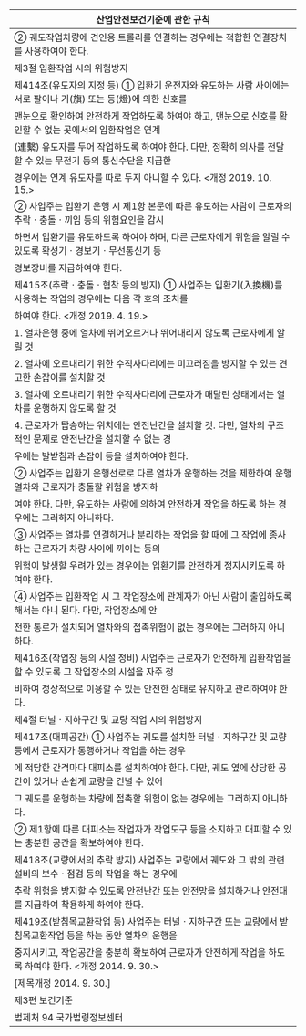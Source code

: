 | 산업안전보건기준에 관한 규칙 |
| --- |
| ② 궤도작업차량에 견인용 트롤리를 연결하는 경우에는 적합한 연결장치를 사용하여야 한다. |
| 제3절 입환작업 시의 위험방지 |
| 제414조(유도자의 지정 등) ① 입환기 운전자와 유도하는 사람 사이에는 서로 팔이나 기(旗) 또는 등(燈)에 의한 신호를 |
| 맨눈으로 확인하여 안전하게 작업하도록 하여야 하고, 맨눈으로 신호를 확인할 수 없는 곳에서의 입환작업은 연계 |
| (連繫) 유도자를 두어 작업하도록 하여야 한다. 다만, 정확히 의사를 전달할 수 있는 무전기 등의 통신수단을 지급한 |
| 경우에는 연계 유도자를 따로 두지 아니할 수 있다. <개정 2019. 10. 15.> |
| ② 사업주는 입환기 운행 시 제1항 본문에 따른 유도하는 사람이 근로자의 추락ㆍ충돌ㆍ끼임 등의 위험요인을 감시 |
| 하면서 입환기를 유도하도록 하여야 하며, 다른 근로자에게 위험을 알릴 수 있도록 확성기ㆍ경보기ㆍ무선통신기 등 |
| 경보장비를 지급하여야 한다. |
| 제415조(추락ㆍ충돌ㆍ협착 등의 방지) ① 사업주는 입환기(入換機)를 사용하는 작업의 경우에는 다음 각 호의 조치를 |
| 하여야 한다. <개정 2019. 4. 19.> |
| 1. 열차운행 중에 열차에 뛰어오르거나 뛰어내리지 않도록 근로자에게 알릴 것 |
| 2. 열차에 오르내리기 위한 수직사다리에는 미끄러짐을 방지할 수 있는 견고한 손잡이를 설치할 것 |
| 3. 열차에 오르내리기 위한 수직사다리에 근로자가 매달린 상태에서는 열차를 운행하지 않도록 할 것 |
| 4. 근로자가 탑승하는 위치에는 안전난간을 설치할 것. 다만, 열차의 구조적인 문제로 안전난간을 설치할 수 없는 경 |
| 우에는 발받침과 손잡이 등을 설치하여야 한다. |
| ② 사업주는 입환기 운행선로로 다른 열차가 운행하는 것을 제한하여 운행열차와 근로자가 충돌할 위험을 방지하 |
| 여야 한다. 다만, 유도하는 사람에 의하여 안전하게 작업을 하도록 하는 경우에는 그러하지 아니하다. |
| ③ 사업주는 열차를 연결하거나 분리하는 작업을 할 때에 그 작업에 종사하는 근로자가 차량 사이에 끼이는 등의 |
| 위험이 발생할 우려가 있는 경우에는 입환기를 안전하게 정지시키도록 하여야 한다. |
| ④ 사업주는 입환작업 시 그 작업장소에 관계자가 아닌 사람이 출입하도록 해서는 아니 된다. 다만, 작업장소에 안 |
| 전한 통로가 설치되어 열차와의 접촉위험이 없는 경우에는 그러하지 아니하다. |
| 제416조(작업장 등의 시설 정비) 사업주는 근로자가 안전하게 입환작업을 할 수 있도록 그 작업장소의 시설을 자주 정 |
| 비하여 정상적으로 이용할 수 있는 안전한 상태로 유지하고 관리하여야 한다. |
| 제4절 터널ㆍ지하구간 및 교량 작업 시의 위험방지 |
| 제417조(대피공간) ① 사업주는 궤도를 설치한 터널ㆍ지하구간 및 교량 등에서 근로자가 통행하거나 작업을 하는 경우 |
| 에 적당한 간격마다 대피소를 설치하여야 한다. 다만, 궤도 옆에 상당한 공간이 있거나 손쉽게 교량을 건널 수 있어 |
| 그 궤도를 운행하는 차량에 접촉할 위험이 없는 경우에는 그러하지 아니하다. |
| ② 제1항에 따른 대피소는 작업자가 작업도구 등을 소지하고 대피할 수 있는 충분한 공간을 확보하여야 한다. |
| 제418조(교량에서의 추락 방지) 사업주는 교량에서 궤도와 그 밖의 관련 설비의 보수ㆍ점검 등의 작업을 하는 경우에 |
| 추락 위험을 방지할 수 있도록 안전난간 또는 안전망을 설치하거나 안전대를 지급하여 착용하게 하여야 한다. |
| 제419조(받침목교환작업 등) 사업주는 터널ㆍ지하구간 또는 교량에서 받침목교환작업 등을 하는 동안 열차의 운행을 |
| 중지시키고, 작업공간을 충분히 확보하여 근로자가 안전하게 작업을 하도록 하여야 한다. <개정 2014. 9. 30.> |
| [제목개정 2014. 9. 30.] |
| 제3편 보건기준 |
| 법제처                                                            94                                                       국가법령정보센터 |